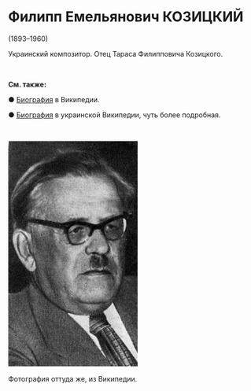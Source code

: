# Филипп Емельянович КОЗИЦКИЙ
(1893–1960)

Украинский композитор. Отец Тараса Филипповича Козицкого.

&nbsp;

**См. также:**

&#9679; [Биография](https://ru.wikipedia.org/wiki/%D0%9A%D0%BE%D0%B7%D0%B8%D1%86%D0%BA%D0%B8%D0%B9,_%D0%A4%D0%B8%D0%BB%D0%B8%D0%BF%D0%BF_%D0%95%D0%BC%D0%B5%D0%BB%D1%8C%D1%8F%D0%BD%D0%BE%D0%B2%D0%B8%D1%87) в Википедии.

&#9679; [Биография](https://uk.wikipedia.org/wiki/%D0%9A%D0%BE%D0%B7%D0%B8%D1%86%D1%8C%D0%BA%D0%B8%D0%B9_%D0%9F%D0%B8%D0%BB%D0%B8%D0%BF_%D0%9E%D0%BC%D0%B5%D0%BB%D1%8F%D0%BD%D0%BE%D0%B2%D0%B8%D1%87) в украинской Википедии, чуть более подробная.

&nbsp;

![](img/FEK.jpg)

Фотография оттуда же, из Википедии.